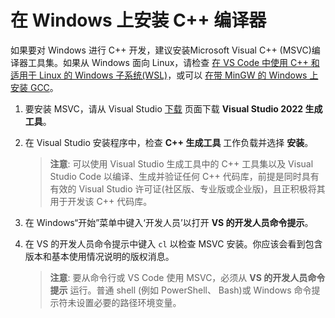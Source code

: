 <h1 data-loc-id="walkthrough.windows.install.compiler">在 Windows 上安装 C++ 编译器</h1>
<p data-loc-id="walkthrough.windows.text1">如果要对 Windows 进行 C++ 开发，建议安装Microsoft Visual C++ (MSVC)编译器工具集。如果从 Windows 面向 Linux，请检查 <a href="https://code.visualstudio.com/docs/cpp/config-wsl" data-loc-id="walkthrough.windows.link.title1">在 VS Code 中使用 C++ 和 适用于 Linux 的 Windows 子系统(WSL)</a>，或可以 <a href="https://code.visualstudio.com/docs/cpp/config-mingw" data-loc-id="walkthrough.windows.link.title2">在带 MinGW 的 Windows 上安装 GCC</a>。</p>
<ol>
<li><p data-loc-id="walkthrough.windows.text2">要安装 MSVC，请从 Visual Studio <a href="https://visualstudio.microsoft.com/downloads/#build-tools-for-visual-studio-2022" data-loc-id="walkthrough.windows.link.downloads">下载</a> 页面下载 <strong data-loc-id="walkthrough.windows.build.tools1">Visual Studio 2022 生成工具</strong>。</p>
</li>
<li><p data-loc-id="walkthrough.windows.text3">在 Visual Studio 安装程序中，检查 <strong data-loc-id="walkthrough.windows.build.tools2">C++ 生成工具</strong> 工作负载并选择 <strong data-loc-id="walkthrough.windows.link.install">安装</strong>。</p>
<blockquote>
<p><strong data-loc-id="walkthrough.windows.note1">注意</strong>: <span data-loc-id="walkthrough.windows.note1.text">可以使用 Visual Studio 生成工具中的 C++ 工具集以及 Visual Studio Code 以编译、生成并验证任何 C++ 代码库，前提是同时具有有效的 Visual Studio 许可证(社区版、专业版或企业版)，且正积极将其用于开发该 C++ 代码库。</span></p>
</blockquote>
</li>
<li><p data-loc-id="walkthrough.windows.open.command.prompt">在 Windows“开始”菜单中键入‘开发人员’以打开 <strong data-loc-id="walkthrough.windows.command.prompt.name1">VS 的开发人员命令提示</strong>。</p>
</li>
<li><p data-loc-id="walkthrough.windows.check.install">在 VS 的开发人员命令提示中键入 <code>cl</code> 以检查 MSVC 安装。你应该会看到包含版本和基本使用情况说明的版权消息。</p>
<blockquote>
<p><strong data-loc-id="walkthrough.windows.note2">注意</strong>: <span data-loc-id="walkthrough.windows.note2.text">要从命令行或 VS Code 使用 MSVC，必须从 <strong data-loc-id="walkthrough.windows.command.prompt.name2">VS 的开发人员命令提示</strong> 运行。普通 shell (例如 <span>PowerShell</span>、 <span>Bash</span>)或 Windows 命令提示符未设置必要的路径环境变量。</span></p>
</blockquote>
</li>
</ol>